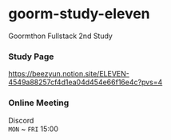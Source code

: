 # goorm-study-eleven
Goormthon Fullstack 2nd Study

### Study Page
https://beezyun.notion.site/ELEVEN-4549a88257cf4d1ea04d454e66f16e4c?pvs=4

### Online Meeting
Discord<br/>
`MON` ~ `FRI` 15:00
